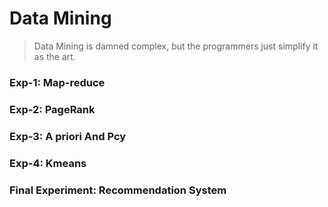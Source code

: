 # Data Mining

> Data Mining is damned complex, but the programmers just simplify it as the art.


### Exp-1: Map-reduce

### Exp-2: PageRank

### Exp-3: A priori And Pcy

### Exp-4: Kmeans

### Final Experiment: Recommendation System
